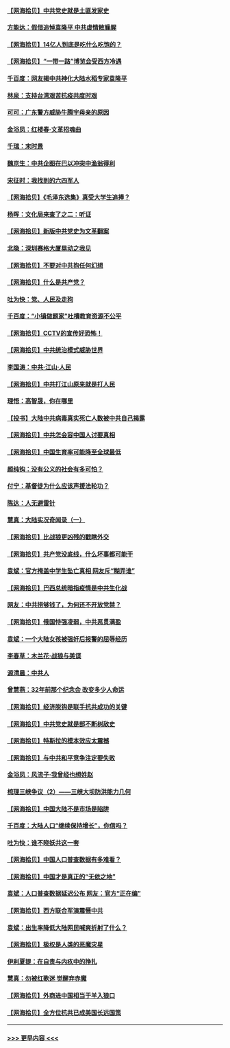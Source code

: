 #### [【网海拾贝】中共党史就是土匪发家史](../pages/nsc993/n12976478.md?t=05261652) 
#### [方能达：假借追悼袁隆平 中共虚情散臊腥](../pages/nsc993/n12976396.md?t=05261652) 
#### [【网海拾贝】14亿人到底是吃什么吃饱的？](../pages/nsc993/n12974125.md?t=05261652) 
#### [【网海拾贝】“一带一路”博览会受西方冷遇](../pages/nsc993/n12971787.md?t=05261652) 
#### [千百度：网友揭中共神化大陆水稻专家袁隆平](../pages/nsc993/n12971733.md?t=05261652) 
#### [林泉：支持台湾艰苦抗疫共度时艰](../pages/nsc993/n12971350.md?t=05261652) 
#### [可可：广东警方威胁牛腾宇母亲的原因](../pages/nsc993/n12971100.md?t=05261652) 
#### [金浴凤：红楼春·文革招魂曲](../pages/nsc993/n12970354.md?t=05261652) 
#### [千瑞：末时景](../pages/nsc993/n12970337.md?t=05261652) 
#### [魏京生：中共企图在巴以冲突中渔翁得利](../pages/nsc993/n12970286.md?t=05261652) 
#### [宋征时：我找到的六四军人](../pages/nsc993/n12970213.md?t=05261652) 
#### [【网海拾贝】《毛泽东选集》真受大学生追捧？](../pages/nsc993/n12968779.md?t=05261652) 
#### [杨晖：文化局来查了之二：听证](../pages/nsc993/n12966528.md?t=05261652) 
#### [【网海拾贝】新版中共党史为文革翻案](../pages/nsc993/n12967526.md?t=05261652) 
#### [北隐：深圳赛格大厦晃动之我见](../pages/nsc993/n12967393.md?t=05261652) 
#### [【网海拾贝】不要对中共抱任何幻想](../pages/nsc993/n12965222.md?t=05261652) 
#### [【网海拾贝】什么是共产党？](../pages/nsc993/n12962781.md?t=05261652) 
#### [吐为快：党、人民及走狗](../pages/nsc993/n12962747.md?t=05261652) 
#### [千百度：“小镇做题家”吐槽教育资源不公平](../pages/nsc993/n12962705.md?t=05261652) 
#### [【网海拾贝】CCTV的宣传好恐怖！](../pages/nsc993/n12959984.md?t=05261652) 
#### [【网海拾贝】中共统治模式威胁世界](../pages/nsc993/n12957622.md?t=05261652) 
#### [李国涛：中共‧江山‧人民](../pages/nsc993/n12957502.md?t=05261652) 
#### [【网海拾贝】中共打江山原来就是打人民](../pages/nsc993/n12954345.md?t=05261652) 
#### [理悟：高智晟，你在哪里](../pages/nsc993/n12953115.md?t=05261652) 
#### [【投书】大陆中共病毒真实死亡人数被中共自己揭露](../pages/nsc993/n12953050.md?t=05261652) 
#### [【网海拾贝】中共怎会容中国人讨要真相](../pages/nsc993/n12952161.md?t=05261652) 
#### [【网海拾贝】中国生育率可能降至全球最低](../pages/nsc993/n12948793.md?t=05261652) 
#### [颜纯钩：没有公义的社会有多可怕？](../pages/nsc993/n12947626.md?t=05261652) 
#### [付宁：基督徒为什么应该声援法轮功？](../pages/nsc993/n12947233.md?t=05261652) 
#### [陈达：人无避雷针](../pages/nsc993/n12947098.md?t=05261652) 
#### [慧真：大陆实况奇闻录（一）](../pages/nsc993/n12945811.md?t=05261652) 
#### [【网海拾贝】比战狼更凶残的戳瞎外交](../pages/nsc993/n12945717.md?t=05261652) 
#### [【网海拾贝】共产党没底线，什么坏事都可能干](../pages/nsc993/n12942090.md?t=05261652) 
#### [袁斌：官方掩盖中学生坠亡真相 网友斥“糊弄谁”](../pages/nsc993/n12942029.md?t=05261652) 
#### [【网海拾贝】巴西总统暗指疫情是中共生化战](../pages/nsc993/n12938999.md?t=05261652) 
#### [网友：中共捞够钱了，为何还不开放党禁？](../pages/nsc993/n12938952.md?t=05261652) 
#### [【网海拾贝】俄国恃强凌弱，中共恶贯满盈](../pages/nsc993/n12936626.md?t=05261652) 
#### [袁斌：一个大陆女孩被强奸后报警的屈辱经历](../pages/nsc993/n12936547.md?t=05261652) 
#### [李春草：木兰花·战狼与美谍](../pages/nsc993/n12935995.md?t=05261652) 
#### [源清晨：中共人](../pages/nsc993/n12935589.md?t=05261652) 
#### [曾慧燕：32年前那个纪念会 改变多少人命运](../pages/nsc993/n12934233.md?t=05261652) 
#### [【网海拾贝】经济脱钩是联手抗共成功的关键](../pages/nsc993/n12934176.md?t=05261652) 
#### [【网海拾贝】中共党史就是部不断树敌史](../pages/nsc993/n12932844.md?t=05261652) 
#### [【网海拾贝】特斯拉的模本效应太震撼](../pages/nsc993/n12925626.md?t=05261652) 
#### [【网海拾贝】与中共和平竞争注定要失败](../pages/nsc993/n12923326.md?t=05261652) 
#### [金浴凤：风流子‧我曾经也想姓赵](../pages/nsc993/n12920911.md?t=05261652) 
#### [梳理三峡争议（2）——三峡大坝防洪能力几何](../pages/nsc993/n12920173.md?t=05261652) 
#### [【网海拾贝】中国大陆不是市场是陷阱](../pages/nsc993/n12920143.md?t=05261652) 
#### [千百度：大陆人口“继续保持增长”，你信吗？](../pages/nsc993/n12918946.md?t=05261652) 
#### [吐为快：谁不晓妖共这一套](../pages/nsc993/n12918941.md?t=05261652) 
#### [【网海拾贝】中国人口普查数据有多难看？](../pages/nsc993/n12917822.md?t=05261652) 
#### [【网海拾贝】中国才是真正的“无依之地”](../pages/nsc993/n12915845.md?t=05261652) 
#### [袁斌：人口普查数据延迟公布 网友：官方“正在编”](../pages/nsc993/n12915748.md?t=05261652) 
#### [【网海拾贝】西方联合军演震慑中共](../pages/nsc993/n12913466.md?t=05261652) 
#### [袁斌：出生率降低大陆网民喊爽折射了什么？](../pages/nsc993/n12913365.md?t=05261652) 
#### [【网海拾贝】极权是人类的恶魔灾星](../pages/nsc993/n12910697.md?t=05261652) 
#### [伊利夏提：在自责与内疚中的挣扎](../pages/nsc993/n12910493.md?t=05261652) 
#### [慧真：勿被红歌迷 觉醒弃赤魔](../pages/nsc993/n12910485.md?t=05261652) 
#### [【网海拾贝】外商进中国相当于羊入狼口](../pages/nsc993/n12908274.md?t=05261652) 
#### [【网海拾贝】全方位抗共已成美国长远国策](../pages/nsc993/n12906878.md?t=05261652) 

----
#### [ >>> 更早内容 <<< ](../indexes/nsc993-earlier.md)
